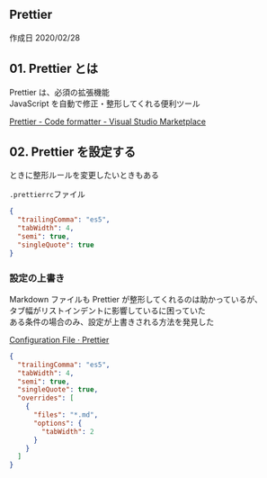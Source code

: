 ## Prettier

作成日 2020/02/28

## 01. Prettier とは

Prettier は、必須の拡張機能\
JavaScript を自動で修正・整形してくれる便利ツール

[Prettier \- Code formatter \- Visual Studio Marketplace](https://marketplace.visualstudio.com/items?itemName=esbenp.prettier-vscode)

## 02. Prettier を設定する

ときに整形ルールを変更したいときもある

`.prettierrc`ファイル

```json
{
  "trailingComma": "es5",
  "tabWidth": 4,
  "semi": true,
  "singleQuote": true
}
```

### 設定の上書き

Markdown ファイルも Prettier が整形してくれるのは助かっているが、\
タブ幅がリストインデントに影響しているに困っていた\
ある条件の場合のみ、設定が上書きされる方法を発見した

[Configuration File · Prettier](https://prettier.io/docs/en/configuration.html)

```json
{
  "trailingComma": "es5",
  "tabWidth": 4,
  "semi": true,
  "singleQuote": true,
  "overrides": [
    {
      "files": "*.md",
      "options": {
        "tabWidth": 2
      }
    }
  ]
}
```
